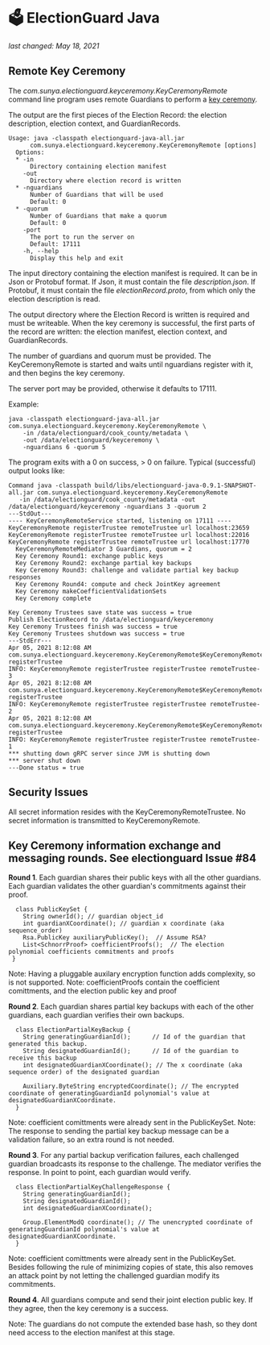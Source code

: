# 🗳 ElectionGuard Java 
_last changed: May 18, 2021_

## Remote Key Ceremony

The _com.sunya.electionguard.keyceremony.KeyCeremonyRemote_ command line program uses remote Guardians to perform a 
[key ceremony](https://www.electionguard.vote/spec/0.95.0/4_Key_generation/). 

The output are the first pieces of the Election Record: the election description, election context, and GuardianRecords.

````
Usage: java -classpath electionguard-java-all.jar 
      com.sunya.electionguard.keyceremony.KeyCeremonyRemote [options]
  Options:
  * -in
      Directory containing election manifest
    -out
      Directory where election record is written
  * -nguardians
      Number of Guardians that will be used
      Default: 0
  * -quorum
      Number of Guardians that make a quorum
      Default: 0
    -port
      The port to run the server on
      Default: 17111
    -h, --help
      Display this help and exit
````

The input directory containing the election manifest is required. It can be in Json or Protobuf format. 
If Json, it must contain the file _description.json_. If Protobuf, it must contain the file _electionRecord.proto_, from
which only the election description is read.

The output directory where the Election Record is written is required and must be writeable. When the key ceremony is successful,
the first parts of the record are written: the election manifest, election context, and GuardianRecords.

The number of guardians and quorum must be provided. The KeyCeremonyRemote is started and waits until nguardians
register with it, and then begins the key ceremony.

The server port may be provided, otherwise it defaults to 17111.

Example:

````
java -classpath electionguard-java-all.jar com.sunya.electionguard.keyceremony.KeyCeremonyRemote \
    -in /data/electionguard/cook_county/metadata \
    -out /data/electionguard/keyceremony \
    -nguardians 6 -quorum 5
````

The program exits with a 0 on success, > 0 on failure.
Typical (successful) output looks like:

````
Command java -classpath build/libs/electionguard-java-0.9.1-SNAPSHOT-all.jar com.sunya.electionguard.keyceremony.KeyCeremonyRemote 
   -in /data/electionguard/cook_county/metadata -out /data/electionguard/keyceremony -nguardians 3 -quorum 2
---StdOut---
---- KeyCeremonyRemoteService started, listening on 17111 ----
KeyCeremonyRemote registerTrustee remoteTrustee url localhost:23659 
KeyCeremonyRemote registerTrustee remoteTrustee url localhost:22016 
KeyCeremonyRemote registerTrustee remoteTrustee url localhost:17770 
  KeyCeremonyRemoteMediator 3 Guardians, quorum = 2
  Key Ceremony Round1: exchange public keys
  Key Ceremony Round2: exchange partial key backups
  Key Ceremony Round3: challenge and validate partial key backup responses 
  Key Ceremony Round4: compute and check JointKey agreement
  Key Ceremony makeCoefficientValidationSets
  Key Ceremony complete

Key Ceremony Trustees save state was success = true
Publish ElectionRecord to /data/electionguard/keyceremony
Key Ceremony Trustees finish was success = true
Key Ceremony Trustees shutdown was success = true
---StdErr---
Apr 05, 2021 8:12:08 AM com.sunya.electionguard.keyceremony.KeyCeremonyRemote$KeyCeremonyRemoteService registerTrustee
INFO: KeyCeremonyRemote registerTrustee registerTrustee remoteTrustee-3
Apr 05, 2021 8:12:08 AM com.sunya.electionguard.keyceremony.KeyCeremonyRemote$KeyCeremonyRemoteService registerTrustee
INFO: KeyCeremonyRemote registerTrustee registerTrustee remoteTrustee-2
Apr 05, 2021 8:12:08 AM com.sunya.electionguard.keyceremony.KeyCeremonyRemote$KeyCeremonyRemoteService registerTrustee
INFO: KeyCeremonyRemote registerTrustee registerTrustee remoteTrustee-1
*** shutting down gRPC server since JVM is shutting down
*** server shut down
---Done status = true
````

## Security Issues

All secret information resides with the KeyCeremonyRemoteTrustee. No secret information is transmitted to KeyCeremonyRemote.

## Key Ceremony information exchange and messaging rounds. See electionguard Issue #84

**Round 1**. Each guardian shares their public keys with all the other guardians. Each guardian validates the other guardian's commitments against their proof.

````
  class PublicKeySet {
    String ownerId(); // guardian object_id
    int guardianXCoordinate(); // guardian x coordinate (aka sequence_order)
    Rsa.PublicKey auxiliaryPublicKey();  // Assume RSA?
    List<SchnorrProof> coefficientProofs();  // The election polynomial coefficients commitments and proofs
 } 
```` 
 Note: Having a pluggable auxilary encryption function adds complexity, so is not supported.
 Note: coefficientProofs contain the coefficient comittments, and the election public key and proof 	   
 
 **Round 2**. Each guardian shares partial key backups with each of the other guardians, each guardian verifies their own backups.
```` 
  class ElectionPartialKeyBackup {
    String generatingGuardianId(); 		// Id of the guardian that generated this backup.
    String designatedGuardianId(); 		// Id of the guardian to receive this backup
    int designatedGuardianXCoordinate(); // The x coordinate (aka sequence order) of the designated guardian

    Auxiliary.ByteString encryptedCoordinate(); // The encrypted coordinate of generatingGuardianId polynomial's value at designatedGuardianXCoordinate.
  } 
````  
 Note: coefficient comittments were already sent in the PublicKeySet.
 Note: The response to sending the partial key backup message can be a validation failure, so an extra round is not needed.
   

**Round 3**. For any partial backup verification failures, each challenged guardian broadcasts its response to the challenge.
         The mediator verifies the response. In point to point, each guardian would verify.
```` 
  class ElectionPartialKeyChallengeResponse {
    String generatingGuardianId();
    String designatedGuardianId();
    int designatedGuardianXCoordinate();
    
    Group.ElementModQ coordinate(); // The unencrypted coordinate of generatingGuardianId polynomial's value at designatedGuardianXCoordinate.
  }
````  
 Note: coefficient comittments were already sent in the PublicKeySet. Besides following the rule of minimizing copies of state, this
   also removes an attack point by not letting the challenged guardian modify its commitments.
   
   
**Round 4**. All guardians compute and send their joint election public key. If they agree, then the key ceremony is a success.

 Note: The guardians do not compute the extended base hash, so they dont need access to the election manifest at this stage.
